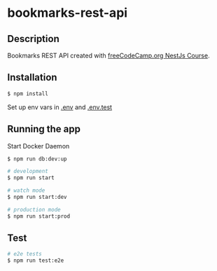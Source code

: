 # bookmarks-rest-api

## Description

Bookmarks REST API created with [freeCodeCamp.org NestJs Course](https://www.youtube.com/watch?v=GHTA143_b-s&ab_channel=freeCodeCamp.org).

## Installation

```bash
$ npm install
```

Set up env vars in [.env](/.env.example) and [.env.test](/.env.test.example)

## Running the app

Start Docker Daemon

```bash
$ npm run db:dev:up
```

```bash
# development
$ npm run start

# watch mode
$ npm run start:dev

# production mode
$ npm run start:prod
```

## Test

```bash
# e2e tests
$ npm run test:e2e
```
